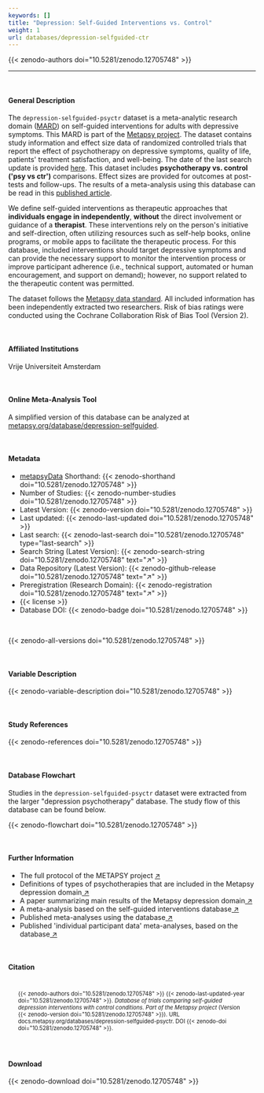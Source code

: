 ```yaml
---
keywords: []
title: "Depression: Self-Guided Interventions vs. Control"
weight: 1
url: databases/depression-selfguided-ctr
---
```

{{< zenodo-authors doi="10.5281/zenodo.12705748" >}}

***

<br>

#### General Description

The `depression-selfguided-psyctr` dataset is a meta-analytic research domain ([MARD](https://docs.metapsy.org/uploads/ebmental-2022-300509.pdf)) on self-guided interventions for adults with depressive symptoms. This MARD is part of the  [Metapsy project](https://www.metapsy.org/). The dataset contains study information and effect size data of randomized controlled trials that report the effect of psychotherapy on depressive symptoms, quality of life, patients' treatment satisfaction, and well-being. The date of the last search update is provided [here](https://github.com/metapsy-project/depression-selfguided-psyctr/blob/master/metadata/last_search.txt). This dataset includes **psychotherapy vs. control ('psy vs ctr')** comparisons. Effect sizes are provided for outcomes at post-tests and follow-ups. The results of a meta-analysis using this database can be read in this [published article](https://www.thelancet.com/journals/ebiom/article/PIIS2352-3964(24)00243-3/fulltext).

We define self-guided interventions as therapeutic approaches that **individuals engage in independently**, **without** the direct involvement or guidance of a **therapist**. These interventions rely on the person's initiative and self-direction, often utilizing resources such as self-help books, online programs, or mobile apps to facilitate the therapeutic process. For this database, included interventions should target depressive symptoms and can provide the necessary support to monitor the intervention process or improve participant adherence (i.e., technical support, automated or human encouragement, and support on demand); however, no support related to the therapeutic content was permitted.

The dataset follows the [Metapsy data standard](https://docs.metapsy.org/data-preparation/format/). All included information has been independently extracted two researchers. Risk of bias ratings were conducted using the Cochrane Collaboration Risk of Bias Tool (Version 2).


<br>

#### Affiliated Institutions

Vrije Universiteit Amsterdam

<br>

#### Online Meta-Analysis Tool

A simplified version of this database can be analyzed at [metapsy.org/database/depression-selfguided](https://www.metapsy.org/database/depression-selfguided).

<br>

#### Metadata

* <a href="https://data.metapsy.org" target="_blank">metapsyData</a> Shorthand: {{< zenodo-shorthand doi="10.5281/zenodo.12705748" >}}
* Number of Studies: {{< zenodo-number-studies doi="10.5281/zenodo.12705748" >}}
* Latest Version: {{< zenodo-version doi="10.5281/zenodo.12705748" >}}
* Last updated: {{< zenodo-last-updated doi="10.5281/zenodo.12705748" >}}
* Last search: {{< zenodo-last-search doi="10.5281/zenodo.12705748" type="last-search" >}}
* Search String (Latest Version): {{< zenodo-search-string doi="10.5281/zenodo.12705748" text="↗" >}}
* Data Repository (Latest Version): {{< zenodo-github-release doi="10.5281/zenodo.12705748" text="↗" >}}
* Preregistration (Research Domain): {{< zenodo-registration doi="10.5281/zenodo.12705748" text="↗" >}}
* {{< license >}}
* Database DOI: {{< zenodo-badge doi="10.5281/zenodo.12705748" >}}

<br>

{{< zenodo-all-versions doi="10.5281/zenodo.12705748" >}}

<br>

#### Variable Description

{{< zenodo-variable-description doi="10.5281/zenodo.12705748" >}}

<br>

#### Study References

{{< zenodo-references doi="10.5281/zenodo.12705748" >}}

<br>

#### Database Flowchart

Studies in the `depression-selfguided-psyctr` dataset were extracted from the larger "depression psychotherapy" database. The study flow of this database can be found below.

{{< zenodo-flowchart doi="10.5281/zenodo.12705748" >}}

<br>

#### Further Information

<ul>
<li>The full protocol of the METAPSY project <a href="/uploads/protocol.pdf" target="_blank">↗</a></li>
<li>Definitions of types of psychotherapies that are included in the Metapsy depression domain<a href="/uploads/psychotherapies.pdf" target="_blank"> ↗</a></li>
<li>A paper summarizing main results of the Metapsy depression domain<a href="/uploads/summary_metapsy.pdf" target="_blank"> ↗</a></li>
<li>A meta-analysis based on the self-guided interventions database<a href="https://www.thelancet.com/journals/ebiom/article/PIIS2352-3964(24)00243-3/fulltext" target="_blank"> ↗</a></li>
<li>Published meta-analyses using the database<a href="/uploads/published_meta_analyses.pdf" target="_blank"> ↗</a></li>
<li>Published 'individual participant data'  meta-analyses, based on the database<a href="/uploads/ipd_ma.pdf" target="_blank"> ↗</a></li>
</ul>

<br>

#### Citation

<div class="citation" style='background-color: var(--body-color); padding: 20px 20px 20px 20px; font-size: 80%; -webkit-filter: grayscale(100%); filter: grayscale(100%);'>
{{< zenodo-authors doi="10.5281/zenodo.12705748" >}}
{{< zenodo-last-updated-year doi="10.5281/zenodo.12705748" >}}.
<i>Database of trials comparing self-guided depression interventions with control conditions. Part of the Metapsy project </i>
(Version {{< zenodo-version doi="10.5281/zenodo.12705748" >}}).
URL docs.metapsy.org/databases/depression-selfguided-psyctr.
DOI {{< zenodo-doi doi="10.5281/zenodo.12705748" >}}.
</div>

<br>

#### Download

{{< zenodo-download doi="10.5281/zenodo.12705748" >}}

<br></br>